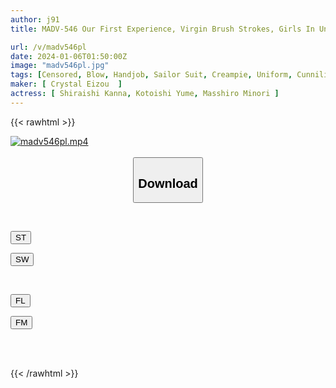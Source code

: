```yaml
---
author: j91
title: MADV-546 Our First Experience, Virgin Brush Strokes, Girls In Uniform, ALL 2 Consecutive Shots, 3 Sets Complete Recording

url: /v/madv546pl
date: 2024-01-06T01:50:00Z
image: "madv546pl.jpg"
tags: [Censored, Blow, Handjob, Sailor Suit, Creampie, Uniform, Cunnilingus, Titty Fuck, Cowgirl, Finger Fuck, Breasts, Shaved, Virgin Man, Kiss, Back	]
maker: [ Crystal Eizou  ]
actress: [ Shiraishi Kanna, Kotoishi Yume, Masshiro Minori ]
---
```



{{< rawhtml >}}

<div class="video" data-videoid="d7e6kKvW3likpOy">
    <a href="javascript:;">
        <img src="/v/madv546pl/madv546pl.jpg" width="WIDTH" height="HEIGHT" alt="madv546pl.mp4" loading="lazy">
    </a>
</div>

<script type="text/javascript" src="https://j91.asia/asset/on-demand-st.js"></script>

<br>
  <link rel="stylesheet" href="https://j91.asia/asset/bs5.css">
  
  <center>
  <button class="btn btn-primary" type="button" data-bs-toggle="collapse" data-bs-target=".multi-collapse" aria-expanded="false" aria-controls="multiCollapseExample1 multiCollapseExample2"><h2>Download</h2></button></center>
</p>
<div class="row">
  <div class="col">
    <div class="collapse multi-collapse" id="multiCollapseExample1">
      <div class="card card-body">
	      	      <br>
<div class="buttons">  
<p><a href="https://streamtape.to/v/d7e6kKvW3likpOy" target="_blank"><button class="btn-hover color-3"><i class="fa fa-download"></i> ST</button></a></p>
<p><a href="https://flaswish.com/lnwmazfo7bm5" target="_blank"><button class="btn-hover color-2"><i class="fa fa-download"></i> SW</button></a></p></div>
    </div>
  </div>
</div>
  <div class="col">
    <div class="collapse multi-collapse" id="multiCollapseExample2">
      <div class="card card-body">
	      <br>
<div class="buttons">
<p><a href="javascript:;" target="_blank"><button class="btn-hover color-9"><i class="fa fa-download"></i> FL</button></a></p>
<p><a href="javascript:;" target="_blank"><button class="btn-hover color-8"><i class="fa fa-download"></i> FM</button></a></p></div>
<br><br>
      </div>
    </div>
  </div>
</div>

{{< /rawhtml >}}
